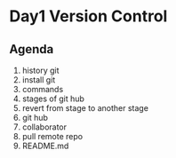 # Day1 Version Control 

## Agenda 

1. history git 
2. install git 
3. commands
4. stages of git hub
5. revert from stage to another stage
6. git hub
6. collaborator
7. pull remote repo
8. README.md
